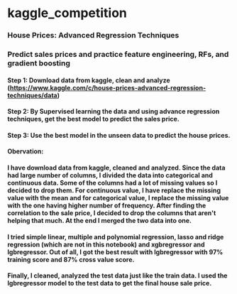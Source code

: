 # kaggle_competition
### House Prices: Advanced Regression Techniques
### Predict sales prices and practice feature engineering, RFs, and gradient boosting

#### Step 1: Download data from kaggle, clean and analyze (https://www.kaggle.com/c/house-prices-advanced-regression-techniques/data)
#### Step 2: By Supervised learning the data and using advance regression techniques, get the best model to predict the sales price.
#### Step 3: Use the best model in the unseen data to predict the house prices.

#### Obervation:
#### I have download data from kaggle, cleaned and analyzed. Since the data had large number of columns, I divided the data into categorical and continuous data. Some of the columns had a lot of missing values so I decided to drop them. For continuous value, I have replace the missing value with the mean and for categorical value, I replace the missing value with the one having higher number of frequency. After finding the correlation to the sale price, I decided to drop the columns that aren't helping that much. At the end I merged the two data into one.

#### I tried simple linear, multiple and polynomial regression, lasso and ridge regression (which are not in this notebook) and xgbregressor and lgbregressor. Out of all, I got the best result with lgbregressor with 97% training score and 87% cross value score.  

#### Finally, I cleaned, analyzed the test data just like the train data. I used the lgbregressor model to the test data to get the final house sale price.



